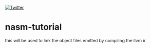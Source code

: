 
[![Twitter](https://img.shields.io/twitter/url/https/github.com/AloyASen/nasm-tutorial.svg?style=flat-square)](https://twitter.com/intent/tweet?text=Wow:&url=https%3A%2F%2Fgithub.com%2FAloyASen%2Fnasm-tutorial)


# nasm-tutorial
this will be used to link the object files emitted by compiling the llvm ir

